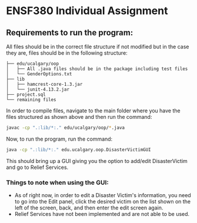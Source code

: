 # ENSF380 Individual Assignment

## Requirements to run the program:
All files should be in the correct file structure if not modified but in the case they are, files should be in the following structure:
```
├── edu/ucalgary/oop
│   ├── All .java files should be in the package including test files
│   └── GenderOptions.txt
├── lib
│   ├── hamcrest-core-1.3.jar
│   └── junit-4.13.2.jar
├── project.sql
└── remaining files
```

In order to compile files, navigate to the main folder where you have the files structured as shown above and then run the command:
```zsh
javac -cp ".:lib/*:." edu/ucalgary/oop/*.java
```

Now, to run the program, run the command:
```zsh
java -cp ".:lib/*:." edu.ucalgary.oop.DisasterVictimGUI
```

This should bring up a GUI giving you the option to add/edit DisasterVictim and go to Relief Services.

### Things to note when using the GUI:
- As of right now, in order to edit a Disaster Victim's information, you need to go into the Edit panel, click the desired victim on the list shown on the left of the screen, back, and then enter the edit screen again.
- Relief Services have not been implemented and are not able to be used.